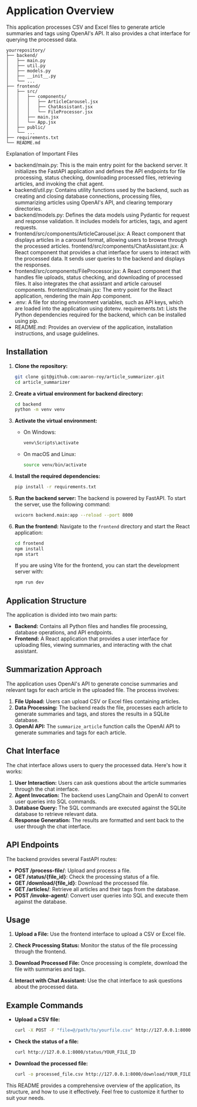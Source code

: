 # Application Overview

This application processes CSV and Excel files to generate article summaries and tags using OpenAI's API. It also provides a chat interface for querying the processed data.

```
yourrepository/
├── backend/
│   ├── main.py
│   ├── util.py
│   ├── models.py
│   ├── __init__.py
│   └── ...
├── frontend/
│   ├── src/
│   │   ├── components/
│   │   │   ├── ArticleCarousel.jsx
│   │   │   ├── ChatAssistant.jsx
│   │   │   └── FileProcessor.jsx
│   │   ├── main.jsx
│   │   └── App.jsx
│   ├── public/
│   └── ...
├── requirements.txt
└── README.md
```

Explanation of Important Files
- backend/main.py: This is the main entry point for the backend server. It initializes the FastAPI application and defines the API endpoints for file processing, status checking, downloading processed files, retrieving articles, and invoking the chat agent.
- backend/util.py: Contains utility functions used by the backend, such as creating and closing database connections, processing files, summarizing articles using OpenAI's API, and clearing temporary directories.
- backend/models.py: Defines the data models using Pydantic for request and response validation. It includes models for articles, tags, and agent requests.
- frontend/src/components/ArticleCarousel.jsx: A React component that displays articles in a carousel format, allowing users to browse through the processed articles.
frontend/src/components/ChatAssistant.jsx: A React component that provides a chat interface for users to interact with the processed data. It sends user queries to the backend and displays the responses.
- frontend/src/components/FileProcessor.jsx: A React component that handles file uploads, status checking, and downloading of processed files. It also integrates the chat assistant and article carousel components.
frontend/src/main.jsx: The entry point for the React application, rendering the main App component.
- .env: A file for storing environment variables, such as API keys, which are loaded into the application using dotenv.
requirements.txt: Lists the Python dependencies required for the backend, which can be installed using pip.
- README.md: Provides an overview of the application, installation instructions, and usage guidelines.


## Installation

1. **Clone the repository:**
   ```bash
   git clone git@github.com:aaron-roy/article_summarizer.git
   cd article_summarizer
   ```

2. **Create a virtual environment for backend directory:**
   ```bash
   cd backend
   python -m venv venv
   ```

3. **Activate the virtual environment:**
   - On Windows:
     ```bash
     venv\Scripts\activate
     ```
   - On macOS and Linux:
     ```bash
     source venv/bin/activate
     ```

4. **Install the required dependencies:**
   ```bash
   pip install -r requirements.txt
   ```

5. **Run the backend server:**
   The backend is powered by FastAPI. To start the server, use the following command:
   ```bash
   uvicorn backend.main:app --reload --port 8000
   ```

6. **Run the frontend:**
   Navigate to the `frontend` directory and start the React application:
   ```bash
   cd frontend
   npm install
   npm start
   ```

   If you are using Vite for the frontend, you can start the development server with:
   ```bash
   npm run dev
   ```

## Application Structure

The application is divided into two main parts:

- **Backend:** Contains all Python files and handles file processing, database operations, and API endpoints.
- **Frontend:** A React application that provides a user interface for uploading files, viewing summaries, and interacting with the chat assistant.

## Summarization Approach

The application uses OpenAI's API to generate concise summaries and relevant tags for each article in the uploaded file. The process involves:

1. **File Upload:** Users can upload CSV or Excel files containing articles.
2. **Data Processing:** The backend reads the file, processes each article to generate summaries and tags, and stores the results in a SQLite database.
3. **OpenAI API:** The `summarize_article` function calls the OpenAI API to generate summaries and tags for each article.

## Chat Interface

The chat interface allows users to query the processed data. Here's how it works:

1. **User Interaction:** Users can ask questions about the article summaries through the chat interface.
2. **Agent Invocation:** The backend uses LangChain and OpenAI to convert user queries into SQL commands.
3. **Database Query:** The SQL commands are executed against the SQLite database to retrieve relevant data.
4. **Response Generation:** The results are formatted and sent back to the user through the chat interface.

## API Endpoints

The backend provides several FastAPI routes:

- **POST /process-file/**: Upload and process a file.
- **GET /status/{file_id}**: Check the processing status of a file.
- **GET /download/{file_id}**: Download the processed file.
- **GET /articles/**: Retrieve all articles and their tags from the database.
- **POST /invoke-agent/**: Convert user queries into SQL and execute them against the database.

## Usage

1. **Upload a File:**
   Use the frontend interface to upload a CSV or Excel file.

2. **Check Processing Status:**
   Monitor the status of the file processing through the frontend.

3. **Download Processed File:**
   Once processing is complete, download the file with summaries and tags.

4. **Interact with Chat Assistant:**
   Use the chat interface to ask questions about the processed data.

## Example Commands

- **Upload a CSV file:**
  ```bash
  curl -X POST -F "file=@/path/to/yourfile.csv" http://127.0.0.1:8000/process-file/
  ```

- **Check the status of a file:**
  ```bash
  curl http://127.0.0.1:8000/status/YOUR_FILE_ID
  ```

- **Download the processed file:**
  ```bash
  curl -o processed_file.csv http://127.0.0.1:8000/download/YOUR_FILE_ID
  ```

This README provides a comprehensive overview of the application, its structure, and how to use it effectively. Feel free to customize it further to suit your needs.
